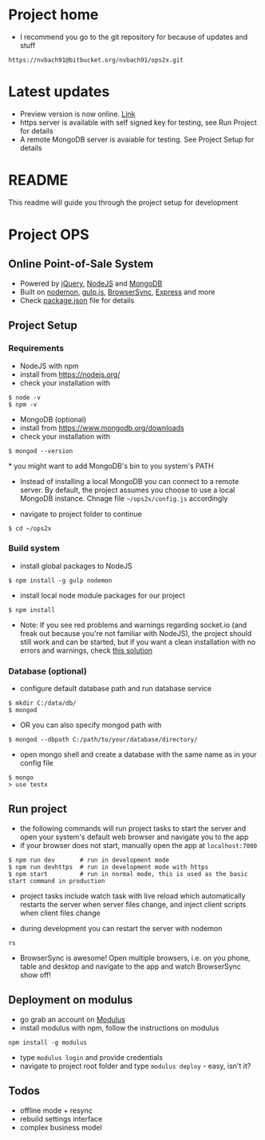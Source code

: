 # Project home #
* I recommend you go to the git repository for because of updates and stuff
```
https://nvbach91@bitbucket.org/nvbach91/ops2x.git
```

# Latest updates #
* Preview version is now online. [Link](https://ops2x-62687.onmodulus.net/)
* https server is available with self signed key for testing, see Run Project for details
* A remote MongoDB server is avaiable for testing. See Project Setup for details

# README #

This readme will guide you through the project setup for development

# Project OPS #
## Online Point-of-Sale System ##
* Powered by [jQuery](https://jquery.com/), [NodeJS](https://nodejs.org/) and [MongoDB](https://www.mongodb.org/)
* Built on [nodemon](http://nodemon.io/), [gulp.js](http://gulpjs.com/), [BrowserSync](https://www.browsersync.io/), [Express](http://expressjs.com/) and more
* Check [package.json](https://bitbucket.org/nvbach91/ops2x/src/6a54a7c8b8de1458bc52d4b43d6ec9a1ec3e4991/package.json?fileviewer=file-view-default) file for details

## Project Setup ##
### Requirements ###
* NodeJS with npm
* install from https://nodejs.org/
* check your installation with 
```
$ node -v
$ npm -v
```

* MongoDB (optional)
* install from https://www.mongodb.org/downloads
* check your installation with 
```
$ mongod --version
```
\* you might want to add MongoDB's bin to you system's PATH

* Instead of installing a local MongoDB you can connect to a remote server. By default, the project assumes you choose to use a local MongoDB instance. Chnage file ``~/ops2x/config.js`` accordingly

* navigate to project folder to continue
```
$ cd ~/ops2x
```

### Build system ###
* install global packages to NodeJS
```
$ npm install -g gulp nodemon

```
* install local node module packages for our project
```
$ npm install
```

* Note: If you see red problems and warnings regarding socket.io (and freak out because you're not familiar with NodeJS), the project should still work and can be started, but if you want a clean installation with no errors and warnings, check [this solution](https://github.com/npm/npm/issues/9563#issuecomment-142666465)

### Database (optional) ###
* configure default database path and run database service
```
$ mkdir C:/data/db/
$ mongod
```
* OR you can also specify mongod path with
```
$ mongod --dbpath C:/path/to/your/database/directory/
```
* open mongo shell and create a database with the same name as in your config file
```
$ mongo
> use testx
```

## Run project ##
* the following commands will run project tasks to start the server and open your system's default web browser and navigate you to the app
* if your browser does not start, manually open the app at ``localhost:7000``

```
$ npm run dev       # run in development mode
$ npm run devhttps  # run in development mode with https
$ npm start         # run in normal mode, this is used as the basic start command in production
```

* project tasks include watch task with live reload which automatically restarts the server when server files change, and inject client scripts when client files change

* during development you can restart the server with nodemon
```
rs
```

* BrowserSync is awesome! Open multiple browsers, i.e. on you phone, table and desktop and navigate to the app and watch BrowserSync show off!

## Deployment on modulus ##
* go grab an account on [Modulus](https://modulus.io)
* install modulus with npm, follow the instructions on modulus
```
npm install -g modulus
```
* type ``modulus login`` and provide credentials
* navigate to project root folder and type ``modulus deploy`` - easy, isn't it?

## Todos ##
* offline mode + resync 
* rebuild settings interface
* complex business model
